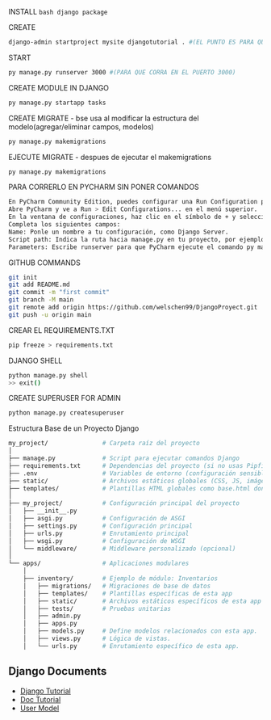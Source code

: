 INSTALL ```bash django package```

CREATE
```bash
django-admin startproject mysite djangotutorial . #(EL PUNTO ES PARA QUE LO CREE DENTRO DE LA CARPETA EN LA QUE ESTAMOS)
```

START
```bash
py manage.py runserver 3000 #(PARA QUE CORRA EN EL PUERTO 3000)
```

CREATE MODULE IN DJANGO
```bash
py manage.py startapp tasks
```

CREATE MIGRATE - bse usa al modificar la estructura del modelo(agregar/eliminar campos, modelos)
```bash
py manage.py makemigrations
```

EJECUTE MIGRATE - despues de ejecutar el makemigrations
```bash
py manage.py makemigrations
```


PARA CORRERLO EN PYCHARM SIN PONER COMANDOS
```bash
En PyCharm Community Edition, puedes configurar una Run Configuration para ejecutar tu proyecto Django. Sigue estos pasos:
Abre PyCharm y ve a Run > Edit Configurations... en el menú superior.
En la ventana de configuraciones, haz clic en el símbolo de + y selecciona Python para agregar una nueva configuración.
Completa los siguientes campos:
Name: Ponle un nombre a tu configuración, como Django Server.
Script path: Indica la ruta hacia manage.py en tu proyecto, por ejemplo: /ruta/al/proyecto/manage.py.
Parameters: Escribe runserver para que PyCharm ejecute el comando py manage.py runserver.
```

GITHUB COMMANDS
```bash
git init
git add README.md
git commit -m "first commit"
git branch -M main
git remote add origin https://github.com/welschen99/DjangoProyect.git
git push -u origin main
```

CREAR EL REQUIREMENTS.TXT
```bash 
pip freeze > requirements.txt 
```


DJANGO SHELL
```bash 
python manage.py shell
>> exit()
```

CREATE SUPERUSER FOR ADMIN
```bash 
python manage.py createsuperuser
```


Estructura Base de un Proyecto Django
```bash 
my_project/               # Carpeta raíz del proyecto
│
├── manage.py             # Script para ejecutar comandos Django
├── requirements.txt      # Dependencias del proyecto (si no usas Pipfile)
├── .env                  # Variables de entorno (configuración sensible)
├── static/               # Archivos estáticos globales (CSS, JS, imágenes icons)
├── templates/            # Plantillas HTML globales como base.html donde van los menus y eso
│
├── my_project/           # Configuración principal del proyecto
│   ├── __init__.py       
│   ├── asgi.py           # Configuración de ASGI
│   ├── settings.py       # Configuración principal
│   ├── urls.py           # Enrutamiento principal
│   ├── wsgi.py           # Configuración de WSGI
│   └── middleware/       # Middleware personalizado (opcional)
│
└── apps/                 # Aplicaciones modulares
    │
    ├── inventory/        # Ejemplo de módulo: Inventarios
    │   ├── migrations/   # Migraciones de base de datos
    │   ├── templates/    # Plantillas específicas de esta app
    │   ├── static/       # Archivos estáticos específicos de esta app
    │   ├── tests/        # Pruebas unitarias
    │   ├── admin.py
    │   ├── apps.py
    │   ├── models.py     # Define modelos relacionados con esta app.
    │   ├── views.py      # Lógica de vistas.
    │   └── urls.py       # Enrutamiento específico de esta app.
```

## Django Documents
 - [Django Tutorial](https://cosasdedevs.com/django/)
 - [Doc Tutorial](https://www.w3schools.com/django/django_intro.php)
 - [User Model](https://docs.djangoproject.com/en/2.2/ref/contrib/auth/)